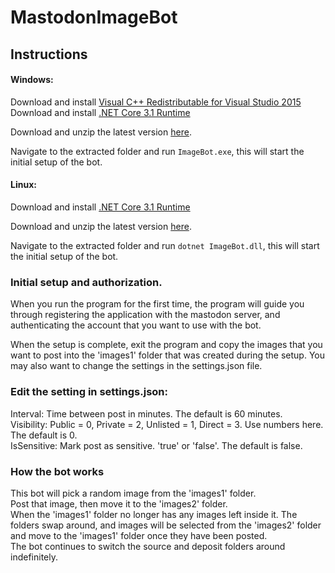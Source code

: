 # MastodonImageBot

## Instructions

#### Windows:
Download and install [Visual C++ Redistributable for Visual Studio 2015](https://www.microsoft.com/en-in/download/details.aspx?id=48145)  
Download and install [.NET Core 3.1 Runtime](https://dotnet.microsoft.com/en-us/download/dotnet/thank-you/runtime-3.1.22-windows-x64-installer)  

Download and unzip the latest version [here](https://github.com/dinomar/MastodonImageBot/releases/tag/V1.0.0).

Navigate to the extracted folder and run `ImageBot.exe`, this will start the initial setup of the bot.

#### Linux:
Download and install [.NET Core 3.1 Runtime](https://docs.microsoft.com/en-us/dotnet/core/install/linux-ubuntu)  

Download and unzip the latest version [here](https://github.com/dinomar/MastodonImageBot/releases/tag/V1.0.0).  

Navigate to the extracted folder and run `dotnet ImageBot.dll`, this will start the initial setup of the bot.  

### Initial setup and authorization.

When you run the program for the first time, the program will guide you through registering the application with the mastodon server, and authenticating the account that you want to use with the bot.

When the setup is complete, exit the program and copy the images that you want to post into the 'images1' folder that was created during the setup. You may also want to change the settings in the settings.json file.

### Edit the setting in settings.json:
Interval: Time between post in minutes. The default is 60 minutes.  
Visibility: Public = 0, Private = 2, Unlisted = 1, Direct = 3. Use numbers here. The default is 0.  
IsSensitive: Mark post as sensitive. 'true' or 'false'. The default is false.  

### How the bot works
This bot will pick a random image from the 'images1' folder.  
Post that image, then move it to the 'images2' folder.  
When the 'images1' folder no longer has any images left inside it. The folders swap around, and images will be selected from the 'images2' folder and move to the 'images1' folder once they have been posted.  
The bot continues to switch the source and deposit folders around indefinitely.  
